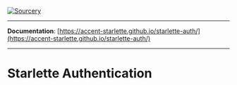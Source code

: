 [![Sourcery](https://img.shields.io/badge/Sourcery-refactored-blueviolet.svg)](https://sourcery.ai)

---

**Documentation**: [https://accent-starlette.github.io/starlette-auth/](https://accent-starlette.github.io/starlette-auth/)

---

# Starlette Authentication
